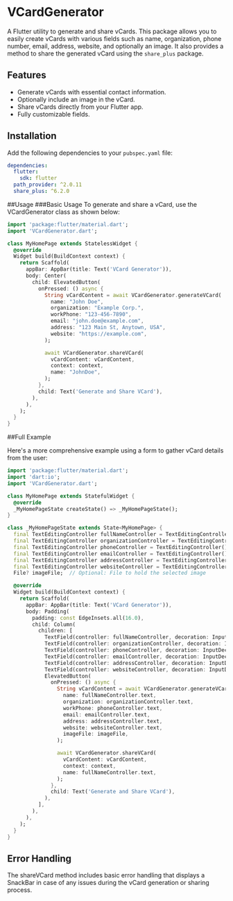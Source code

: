 # VCardGenerator

A Flutter utility to generate and share vCards. This package allows you to easily create vCards with various fields such as name, organization, phone number, email, address, website, and optionally an image. It also provides a method to share the generated vCard using the `share_plus` package.

## Features

- Generate vCards with essential contact information.
- Optionally include an image in the vCard.
- Share vCards directly from your Flutter app.
- Fully customizable fields.

## Installation

Add the following dependencies to your `pubspec.yaml` file:

```yaml
dependencies:
  flutter:
    sdk: flutter
  path_provider: ^2.0.11
  share_plus: ^6.2.0
```
##Usage
###Basic Usage
To generate and share a vCard, use the VCardGenerator class as shown below:

```dart
import 'package:flutter/material.dart';
import 'VCardGenerator.dart';

class MyHomePage extends StatelessWidget {
  @override
  Widget build(BuildContext context) {
    return Scaffold(
      appBar: AppBar(title: Text('VCard Generator')),
      body: Center(
        child: ElevatedButton(
          onPressed: () async {
            String vCardContent = await VCardGenerator.generateVCard(
              name: "John Doe",
              organization: "Example Corp.",
              workPhone: "123-456-7890",
              email: "john.doe@example.com",
              address: "123 Main St, Anytown, USA",
              website: "https://example.com",
            );

            await VCardGenerator.shareVCard(
              vCardContent: vCardContent,
              context: context,
              name: "JohnDoe",
            );
          },
          child: Text('Generate and Share VCard'),
        ),
      ),
    );
  }
}
```

##Full Example

Here's a more comprehensive example using a form to gather vCard details from the user:

```dart
import 'package:flutter/material.dart';
import 'dart:io';
import 'VCardGenerator.dart';

class MyHomePage extends StatefulWidget {
  @override
  _MyHomePageState createState() => _MyHomePageState();
}

class _MyHomePageState extends State<MyHomePage> {
  final TextEditingController fullNameController = TextEditingController();
  final TextEditingController organizationController = TextEditingController();
  final TextEditingController phoneController = TextEditingController();
  final TextEditingController emailController = TextEditingController();
  final TextEditingController addressController = TextEditingController();
  final TextEditingController websiteController = TextEditingController();
  File? imageFile;  // Optional: File to hold the selected image

  @override
  Widget build(BuildContext context) {
    return Scaffold(
      appBar: AppBar(title: Text('VCard Generator')),
      body: Padding(
        padding: const EdgeInsets.all(16.0),
        child: Column(
          children: [
            TextField(controller: fullNameController, decoration: InputDecoration(labelText: 'Full Name')),
            TextField(controller: organizationController, decoration: InputDecoration(labelText: 'Organization')),
            TextField(controller: phoneController, decoration: InputDecoration(labelText: 'Phone Number')),
            TextField(controller: emailController, decoration: InputDecoration(labelText: 'Email')),
            TextField(controller: addressController, decoration: InputDecoration(labelText: 'Address')),
            TextField(controller: websiteController, decoration: InputDecoration(labelText: 'Website')),
            ElevatedButton(
              onPressed: () async {
                String vCardContent = await VCardGenerator.generateVCard(
                  name: fullNameController.text,
                  organization: organizationController.text,
                  workPhone: phoneController.text,
                  email: emailController.text,
                  address: addressController.text,
                  website: websiteController.text,
                  imageFile: imageFile,
                );

                await VCardGenerator.shareVCard(
                  vCardContent: vCardContent,
                  context: context,
                  name: fullNameController.text,
                );
              },
              child: Text('Generate and Share VCard'),
            ),
          ],
        ),
      ),
    );
  }
}

```

## Error Handling
The shareVCard method includes basic error handling that displays a SnackBar in case of any issues during the vCard generation or sharing process.

